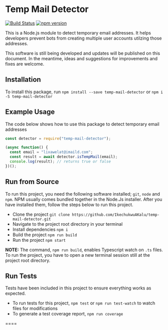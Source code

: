# Temp Mail Detector
[![Build Status](https://travis-ci.org/IkechukwuAKalu/temp-mail-detector.svg?branch=master)](https://travis-ci.org/IkechukwuAKalu/temp-mail-detector)
[![npm version](https://badge.fury.io/js/temp-mail-detector.svg)](https://badge.fury.io/js/temp-mail-detector)

This is a Node.js module to detect temporary email addresses. It helps developers prevent bots from creating multiple user accounts utilzing those addresses.

This software is still being developed and updates will be published on this document. In the meantime, ideas and suggestions for improvements and fixes are welcome.

## Installation
To install this package, run `npm install --save temp-mail-detector` or `npm i -S temp-mail-detector`

## Example Usage
The code below shows how to use this package to detect temporary email addresses
```js
const detector = require("temp-mail-detector");

(async function() {
  const email = "lixawelat@imaild.com";
  const result = await detector.isTempMail(email);
  console.log(result); // returns true or false
})();
```

## Run from Source
To run this project, you need the following software installed; `git`, `node` and `npm`. NPM usually comes bundled together in the Node.Js installer. After you have installed them, follow the steps below to run this project.

- Clone the project `git clone https://github.com/IkechukwuAKalu/temp-mail-detector.git`
- Navigate to the project root directory in your terminal
- Install dependencies `npm i`
- Build the project `npm run build`
- Run the project `npm start`

**NOTE:** The command, `npm run build`, enables Typescript watch on `.ts` files. To run the project, you have to open a new terminal session still at the project root directory.

## Run Tests
Tests have been included in this project to ensure everything works as expected.
- To run tests for this project, `npm test` or `npm run test-watch` to watch files for modifications
- To generate a test coverage report, `npm run coverage`

====